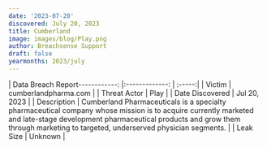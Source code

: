 ```yaml
---
date: '2023-07-20'
discovered: July 20, 2023
title: Cumberland
image: images/blog/Play.png
author: Breachsense Support
draft: false
yearmonths: 2023/july
---
```


| Data Breach Report------------:     |:-------------:    | :-----:|
| Victim      | cumberlandpharma.com      | 
| Threat Actor      | Play      | 
| Date Discovered      | Jul 20, 2023      | 
| Description      | Cumberland Pharmaceuticals is a specialty pharmaceutical company whose mission is to acquire currently marketed and late-stage development pharmaceutical products and grow them through marketing to targeted, underserved physician segments.      | 
| Leak Size      | Unknown      | 


